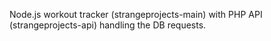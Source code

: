 Node.js workout tracker (strangeprojects-main) with PHP API (strangeprojects-api) handling the DB requests.
